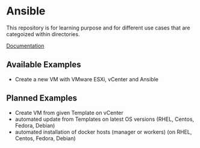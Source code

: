 # Ansible

This repository is for learning purpose and for different use cases that are categoized within directories.

[Documentation](https://docs.ansible.com/ansible/latest/index.html)

## Available Examples

* Create a new VM with VMware ESXi, vCenter and Ansible

## Planned Examples

* Create VM from given Template on vCenter
* automated update from Templates on latest OS versions (RHEL, Centos, Fedora, Debian)
* automated installation of docker hosts (manager or workers) (on RHEL, Centos, Fedora, Debian)